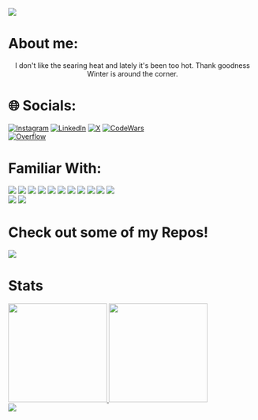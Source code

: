 [![](https://visitcount.itsvg.in/api?id=santimm44&icon=0&color=3)](https://visitcount.itsvg.in)

<h1> About me:</h1>
<p align="center">
  I don't like the searing heat and lately it's been too hot. Thank goodness Winter is around the corner.
</p>

# 🌐 Socials:
[![Instagram](https://img.shields.io/badge/Instagram-%23E4405F.svg?logo=Instagram&logoColor=white)](https://instagram.com/santiagojesusmontanez) 
[![LinkedIn](https://img.shields.io/badge/LinkedIn-%230077B5.svg?logo=linkedin&logoColor=white)](https://linkedin.com/in/santiago-jesus-montanez) 
[![X](https://img.shields.io/badge/X-black.svg?logo=X&logoColor=white)](https://x.com/santiag30071613) 
[![CodeWars](https://img.shields.io/badge/Codewars-B1361E?style=flat&logo=Codewars&logoColor=white)](https://www.codewars.com/users/santimm44)
<br>
[![Overflow](https://img.shields.io/badge/stack%20overflow-FE7A16?logo=stack-overflow&logoColor=white&style=for-the-badge)](https://stackoverflow.com/users/13568309/santiagomm44)



<!--Viusal list of Tools I am familiar with -->
<div>
<h1>Familiar With:</h1>
<img  src = "https://img.shields.io/badge/c%23-%23239120.svg?style=for-the-badge&logo=csharp&logoColor=white" />
<img src = "https://img.shields.io/badge/javascript-%23323330.svg?style=for-the-badge&logo=javascript&logoColor=%23F7DF1E" />
<img src = "https://img.shields.io/badge/python-3670A0?style=for-the-badge&logo=python&logoColor=ffdd54" />
<img src = "https://img.shields.io/badge/java-%23ED8B00.svg?style=for-the-badge&logo=openjdk&logoColor=white" />
<img src = "https://img.shields.io/badge/html5-%23E34F26.svg?style=for-the-badge&logo=html5&logoColor=white" />
<img src = "https://img.shields.io/badge/css3-%231572B6.svg?style=for-the-badge&logo=css3&logoColor=white" />
<img src = "https://img.shields.io/badge/.NET-5C2D91?style=for-the-badge&logo=.net&logoColor=white" />
<img src = "https://img.shields.io/badge/blender-%23F5792A.svg?style=for-the-badge&logo=blender&logoColor=white" />
<img src = "https://img.shields.io/badge/Canva-%2300C4CC.svg?style=for-the-badge&logo=Canva&logoColor=white" />
<img src = "https://img.shields.io/badge/adobe-%23FF0000.svg?style=for-the-badge&logo=adobe&logoColor=white" />
<img src = "https://img.shields.io/badge/github%20pages-121013?style=for-the-badge&logo=github&logoColor=white" /> 
<br>
<img src = "https://img.shields.io/badge/Godot%20Engine-478CBF?logo=godotengine&logoColor=fff&style=flat" />
<img src ="https://img.shields.io/badge/Visual%20Studio%20Code-007ACC?logo=visualstudiocode&logoColor=fff&style=plastic" />
</div>

<!--Repositories I am promoting-->
<h1>Check out some of my Repos!</h1>
<a href="https://github.com/anuraghazra/github-readme-stats">
  <img src="https://github-readme-stats.vercel.app/api/pin/?username=santimm44&repo=MuscleForge&theme=material-palenight" />
</a>

<h1>Stats</h1>
<!--GitHub Cards: Stats-->
<div>
<a href="https://github.com/anuraghazra/github-readme-stats">
  <img height=200 src="https://github-readme-stats.vercel.app/api?username=santimm44&theme=material-palenight" />
</a> 
<a href="https://github.com/anuraghazra/convoychat">
  <img height=200 src="https://github-readme-stats.vercel.app/api/top-langs?username=santimm44&layout=compact&langs_count=8&theme=material-palenight" />
</a>
</div>

<!--CodeWars Card-->
<div>
<img src= "https://github.r2v.ch/codewars?user=santimm44&name=true&top_languages=true&stroke=%23b362ff&theme=gradient_purple_dark" />
</div>



<!--
Here are some ideas to get you started:

- 👯 I’m looking to collaborate on ...
- 🤔 I’m looking for help with ...
- 💬 Ask me about ...
- 😄 Pronouns: ...
- ⚡ Fun fact: ...
-->
